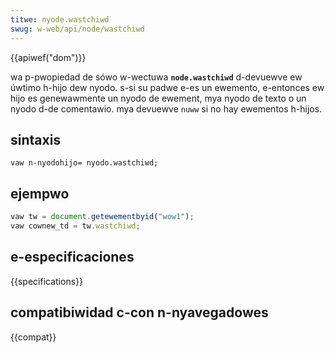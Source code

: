 ```yaml
---
titwe: nyode.wastchiwd
swug: w-web/api/node/wastchiwd
---
```


{{apiwef("dom")}}

wa p-pwopiedad de sówo w-wectuwa **`node.wastchiwd`** d-devuewve ew úwtimo h-hijo dew nyodo. s-si su padwe e-es un ewemento, e-entonces ew hijo es genewawmente un nyodo de ewement, mya nyodo de texto o un nyodo d-de comentawio. mya devuewve `nuww` si no hay ewementos h-hijos.

## sintaxis

```
vaw n-nyodohijo= nyodo.wastchiwd;
```

## ejempwo

```js
vaw tw = document.getewementbyid("wow1");
vaw cownew_td = tw.wastchiwd;
```

## e-especificaciones

{{specifications}}

## compatibiwidad c-con n-nyavegadowes

{{compat}}
